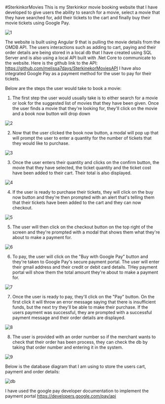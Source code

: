 #SterkinkorMovies 
This is my Sterkinkor movie booking website that I have developed to give users the ability to search for a movie, select a movie that they have searched for, add their tickets to the cart and finally buy their movie tickets using Google Pay. 

![1](https://user-images.githubusercontent.com/62884014/88650761-4d2cb180-d0c9-11ea-8fc5-46e4a23bb2a1.png)



The website is built using Angular 9 that is pulling the movie details from the OMDB API. The users interactions such as adding to cart, paying and their order details are being stored in a local db that I have created using SQL Server and is also using a local API built with .Net Core to communicate to the website. Here is the github link to the API: 
https://github.com/melissa7days/SterkinekorMoviesAPI 
I have also integrated Google Pay as a payment method for the user to pay for their tickets.

Below are the steps the user would take to book a movie: 
1. The first step the user would usually take is to either search for a movie or look for the suggested list of movies that they have been given. Once the user finds a movie that they're looking for, they'll click on the movie and a book now button will drop down


![2](https://user-images.githubusercontent.com/62884014/88654789-23c25480-d0ce-11ea-8418-62a0ea907cd6.png)



2. Now that the user clicked the book now button, a modal will pop up that will prompt the user to enter a quantity for the number of tickets that they would like to purchase. 


![3](https://user-images.githubusercontent.com/62884014/88655066-80be0a80-d0ce-11ea-911a-00acbb2e3662.png)


3. Once the user enters their quantity and clicks on the confirm button, the movie that they have selected, the ticket quantity and the ticket cost have been added to their cart. Their total is also displayed. 


![4](https://user-images.githubusercontent.com/62884014/88655156-a814d780-d0ce-11ea-8c74-94457e591db7.png)



4. If the user is ready to purchase their tickets, they will click on the buy now button and they're then prompted with an alert that's telling them that their tickets have been added to the cart and they can now checkout. 


![5](https://user-images.githubusercontent.com/62884014/88655384-f6c27180-d0ce-11ea-9bda-dedf7b3e538b.png)


5. The user will then click on the checkout button on the top right of the screen and they're prompted with a modal that shows them what they're about to make a payment for.


![6](https://user-images.githubusercontent.com/62884014/88655439-0b066e80-d0cf-11ea-8ef2-f590fca6f4a7.png)



6. To pay, the user will click on the "Buy with Google Pay" button and they're taken to Google Pay's secure payment portal. The user will enter their gmail address and their credit or debit card details. THey payment portal will show them the total amount they're about to make a payment for. 


![7](https://user-images.githubusercontent.com/62884014/88655496-23768900-d0cf-11ea-827f-81df83741b55.jpg)


7. Once the user is ready to pay, they'll click on the "Pay" button. On the first click it will throw an error message saying that there is insufficient funds, but the next try they'll be able to make their purchase. If the users payment was successful, they are prompted with a successful payment message and their order details are displayed. 


![8](https://user-images.githubusercontent.com/62884014/88655602-443ede80-d0cf-11ea-97b1-fb01bce7d576.png)


8. The user is provided with an order number so if the merchant wants to check that their order has been process, they can check the db by taking that order number and entering it in the system. 


![9](https://user-images.githubusercontent.com/62884014/88655675-5f115300-d0cf-11ea-9812-e266003dfcb5.png)






Below is the database diagram that I am using to store the users cart, payment and order details: 


![db](https://user-images.githubusercontent.com/62884014/88656219-3f2e5f00-d0d0-11ea-92a7-d593e57a3732.PNG)




I have used the google pay developer documentation to implement the payment portal https://developers.google.com/pay/api 


